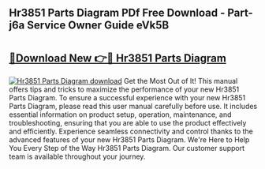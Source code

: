 ## Hr3851 Parts Diagram PDf Free Download - Part-j6a Service Owner Guide eVk5B

# <h2><a href="http://dfj93n.blite.top/?on=Hr3851+Parts+Diagram">🔗Download New 👉🔴 Hr3851 Parts Diagram</a></h2>

[![Hr3851 Parts Diagram download](https://i.imgur.com/lujVjoI.png)](http://dfj93n.blite.top/?on=Hr3851+Parts+Diagram)
Get the Most Out of It! This manual offers tips and tricks to maximize the performance of your new Hr3851 Parts Diagram. To ensure a successful experience with your new Hr3851 Parts Diagram, please read this user manual carefully before use. It includes essential information on product setup, operation, maintenance, and troubleshooting, ensuring that you are able to use the product effectively and efficiently. Experience seamless connectivity and control thanks to the advanced features of your new Hr3851 Parts Diagram. We're Here to Help You Every Step of the Way Hr3851 Parts Diagram. Our customer support team is available throughout your journey.
